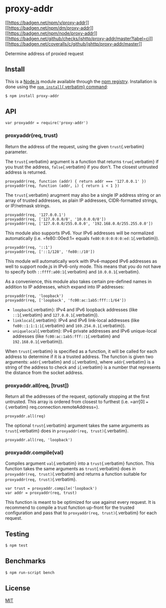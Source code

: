# proxy-addr

[\[\[<https://badgen.net/npm/v/proxy-addr>](https://npmjs.org/package/proxy-addr)\]\]
[\[\[<https://badgen.net/npm/dm/proxy-addr>](https://npmjs.org/package/proxy-addr)\]\]
[\[\[<https://badgen.net/npm/node/proxy-addr>](https://nodejs.org/en/download)\]\]
[\[\[<https://badgen.net/github/checks/jshttp/proxy-addr/master?label=ci>](https://github.com/jshttp/proxy-addr/actions?query=workflow%3Aci)\]\]
[\[\[<https://badgen.net/coveralls/c/github/jshttp/proxy-addr/master>](https://coveralls.io/r/jshttp/proxy-addr?branch=master)\]\]

Determine address of proxied request

## Install

This is a [Node.js](https://nodejs.org/en/) module available through the
[npm registry](https://www.npmjs.com/). Installation is done using the
[`npm install`{.verbatim}
command](https://docs.npmjs.com/getting-started/installing-npm-packages-locally):

``` {.bash org-language="sh"}
$ npm install proxy-addr
```

## API

``` {.javascript org-language="js"}
var proxyaddr = require('proxy-addr')
```

### proxyaddr(req, trust)

Return the address of the request, using the given `trust`{.verbatim}
parameter.

The `trust`{.verbatim} argument is a function that returns
`true`{.verbatim} if you trust the address, `false`{.verbatim} if you
don\'t. The closest untrusted address is returned.

``` {.javascript org-language="js"}
proxyaddr(req, function (addr) { return addr === '127.0.0.1' })
proxyaddr(req, function (addr, i) { return i < 1 })
```

The `trust`{.verbatim} arugment may also be a single IP address string
or an array of trusted addresses, as plain IP addresses, CIDR-formatted
strings, or IP/netmask strings.

``` {.javascript org-language="js"}
proxyaddr(req, '127.0.0.1')
proxyaddr(req, ['127.0.0.0/8', '10.0.0.0/8'])
proxyaddr(req, ['127.0.0.0/255.0.0.0', '192.168.0.0/255.255.0.0'])
```

This module also supports IPv6. Your IPv6 addresses will be normalized
automatically (i.e. =fe80::00ed:1= equals
`fe80:0:0:0:0:0:ed:1`{.verbatim}).

``` {.javascript org-language="js"}
proxyaddr(req, '::1')
proxyaddr(req, ['::1/128', 'fe80::/10'])
```

This module will automatically work with IPv4-mapped IPv6 addresses as
well to support node.js in IPv6-only mode. This means that you do not
have to specify both `::ffff:a00:1`{.verbatim} and
`10.0.0.1`{.verbatim}.

As a convenience, this module also takes certain pre-defined names in
addition to IP addresses, which expand into IP addresses:

``` {.javascript org-language="js"}
proxyaddr(req, 'loopback')
proxyaddr(req, ['loopback', 'fc00:ac:1ab5:fff::1/64'])
```

- `loopback`{.verbatim}: IPv4 and IPv6 loopback addresses (like
  `::1`{.verbatim} and `127.0.0.1`{.verbatim}).
- `linklocal`{.verbatim}: IPv4 and IPv6 link-local addresses (like
  `fe80::1:1:1:1`{.verbatim} and `169.254.0.1`{.verbatim}).
- `uniquelocal`{.verbatim}: IPv4 private addresses and IPv6 unique-local
  addresses (like `fc00:ac:1ab5:fff::1`{.verbatim} and
  `192.168.0.1`{.verbatim}).

When `trust`{.verbatim} is specified as a function, it will be called
for each address to determine if it is a trusted address. The function
is given two arguments: `addr`{.verbatim} and `i`{.verbatim}, where
`addr`{.verbatim} is a string of the address to check and `i`{.verbatim}
is a number that represents the distance from the socket address.

### proxyaddr.all(req, \[trust\])

Return all the addresses of the request, optionally stopping at the
first untrusted. This array is ordered from closest to furthest
(i.e. =arr\[0\] `=`{.verbatim} req.connection.remoteAddress=).

``` {.javascript org-language="js"}
proxyaddr.all(req)
```

The optional `trust`{.verbatim} argument takes the same arguments as
`trust`{.verbatim} does in `proxyaddr(req, trust)`{.verbatim}.

``` {.javascript org-language="js"}
proxyaddr.all(req, 'loopback')
```

### proxyaddr.compile(val)

Compiles argument `val`{.verbatim} into a `trust`{.verbatim} function.
This function takes the same arguments as `trust`{.verbatim} does in
`proxyaddr(req, trust)`{.verbatim} and returns a function suitable for
`proxyaddr(req, trust)`{.verbatim}.

``` {.javascript org-language="js"}
var trust = proxyaddr.compile('loopback')
var addr = proxyaddr(req, trust)
```

This function is meant to be optimized for use against every request. It
is recommend to compile a trust function up-front for the trusted
configuration and pass that to `proxyaddr(req, trust)`{.verbatim} for
each request.

## Testing

``` {.bash org-language="sh"}
$ npm test
```

## Benchmarks

``` {.bash org-language="sh"}
$ npm run-script bench
```

## License

[MIT](LICENSE)
